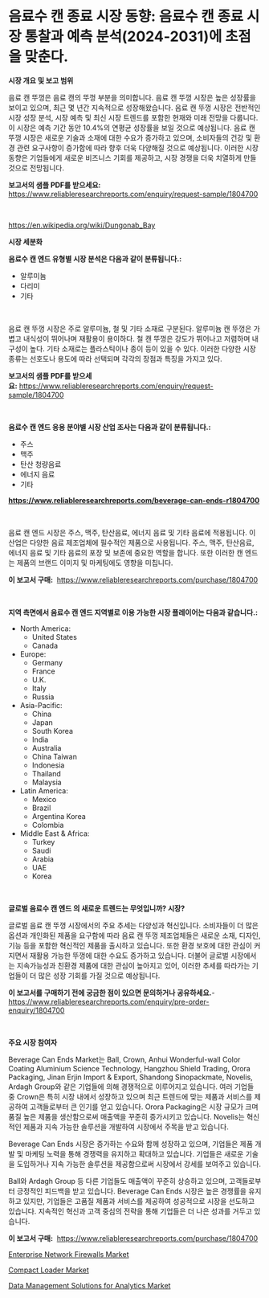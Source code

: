<p><h1>음료수 캔 종료 시장 동향: 음료수 캔 종료 시장 통찰과 예측 분석(2024-2031)에 초점을 맞춘다.</h1></p><p><strong>시장 개요 및 보고 범위</strong></p>
<p><p>음료 캔 뚜껑은 음료 캔의 뚜껑 부분을 의미합니다. 음료 캔 뚜껑 시장은 높은 성장률을 보이고 있으며, 최근 몇 년간 지속적으로 성장해왔습니다. 음료 캔 뚜껑 시장은 전반적인 시장 성장 분석, 시장 예측 및 최신 시장 트렌드를 포함한 현재와 미래 전망을 다룹니다. 이 시장은 예측 기간 동안 10.4%의 연평균 성장률을 보일 것으로 예상됩니다. 음료 캔 뚜껑 시장은 새로운 기술과 소재에 대한 수요가 증가하고 있으며, 소비자들의 건강 및 환경 관련 요구사항이 증가함에 따라 향후 더욱 다양해질 것으로 예상됩니다. 이러한 시장 동향은 기업들에게 새로운 비즈니스 기회를 제공하고, 시장 경쟁을 더욱 치열하게 만들 것으로 전망됩니다.</p></p>
<p><strong>보고서의 샘플 PDF를 받으세요:</strong> <a href="https://www.reliableresearchreports.com/enquiry/request-sample/1804700">https://www.reliableresearchreports.com/enquiry/request-sample/1804700</a></p>
<p>&nbsp;</p>
<p><a href="https://en.wikipedia.org/wiki/Dungonab_Bay">https://en.wikipedia.org/wiki/Dungonab_Bay</a></p>
<p><strong>시장 세분화</strong></p>
<p><strong>음료수 캔 엔드 유형별 시장 분석은 다음과 같이 분류됩니다.:</strong></p>
<p><ul><li>알루미늄</li><li>다리미</li><li>기타</li></ul></p>
<p>&nbsp;</p>
<p><p>음료 캔 뚜껑 시장은 주로 알루미늄, 철 및 기타 소재로 구분된다. 알루미늄 캔 뚜껑은 가볍고 내식성이 뛰어나며 재활용이 용이하다. 철 캔 뚜껑은 강도가 뛰어나고 저렴하며 내구성이 높다. 기타 소재로는 플라스틱이나 종이 등이 있을 수 있다. 이러한 다양한 시장 종류는 선호도나 용도에 따라 선택되며 각각의 장점과 특징을 가지고 있다.</p></p>
<p><strong>보고서의 샘플 PDF를 받으세요:</strong>&nbsp;<a href="https://www.reliableresearchreports.com/enquiry/request-sample/1804700">https://www.reliableresearchreports.com/enquiry/request-sample/1804700</a></p>
<p>&nbsp;</p>
<p><strong> 음료수 캔 엔드 응용 분야별 시장 산업 조사는 다음과 같이 분류됩니다.:</strong></p>
<p><ul><li>주스</li><li>맥주</li><li>탄산 청량음료</li><li>에너지 음료</li><li>기타</li></ul></p>
<p><strong><a href="https://www.reliableresearchreports.com/beverage-can-ends-r1804700">https://www.reliableresearchreports.com/beverage-can-ends-r1804700</a></strong></p>
<p>&nbsp;</p>
<p><p>음료 캔 엔드 시장은 주스, 맥주, 탄산음료, 에너지 음료 및 기타 음료에 적용됩니다. 이 산업은 다양한 음료 제조업체에 필수적인 제품으로 사용됩니다. 주스, 맥주, 탄산음료, 에너지 음료 및 기타 음료의 포장 및 보존에 중요한 역할을 합니다. 또한 이러한 캔 엔드는 제품의 브랜드 이미지 및 마케팅에도 영향을 미칩니다.</p></p>
<p><strong>이 보고서 구매:</strong>&nbsp; <a href="https://www.reliableresearchreports.com/purchase/1804700">https://www.reliableresearchreports.com/purchase/1804700</a></p>
<p>&nbsp;</p>
<p><strong>지역 측면에서 음료수 캔 엔드 지역별로 이용 가능한 시장 플레이어는 다음과 같습니다.:</strong></p>
<p><ul>
    <li>
        North America:
        <ul>
            <li>United States</li>
            <li>Canada</li>
        </ul>
    </li>
    <li>
        Europe:
        <ul>
            <li>Germany</li>
            <li>France</li>
            <li>U.K.</li>
            <li>Italy</li>
            <li>Russia</li>
        </ul>
    </li>
    <li>
        Asia-Pacific:
        <ul>
            <li>China</li>
            <li>Japan</li>
            <li>South Korea</li>
            <li>India</li>
            <li>Australia</li>
            <li>China Taiwan</li>
            <li>Indonesia</li>
            <li>Thailand</li>
            <li>Malaysia</li>
        </ul>
    </li>
    <li>
        Latin America:
        <ul>
            <li>Mexico</li>
            <li>Brazil</li>
            <li>Argentina Korea</li>
            <li>Colombia</li>
        </ul>
    </li>
    <li>
        Middle East & Africa:
        <ul>
            <li>Turkey</li>
            <li>Saudi</li>
            <li>Arabia</li>
            <li>UAE</li>
            <li>Korea</li>
        </ul>
    </li>
    </ul></p>
<p>&nbsp;</p>
<p><strong>글로벌 음료수 캔 엔드 의 새로운 트렌드는 무엇입니까? 시장?</strong></p>
<p><p>글로벌 음료 캔 뚜껑 시장에서의 주요 추세는 다양성과 혁신입니다. 소비자들이 더 많은 옵션과 개인화된 제품을 요구함에 따라 음료 캔 뚜껑 제조업체들은 새로운 소재, 디자인, 기능 등을 포함한 혁신적인 제품을 출시하고 있습니다. 또한 환경 보호에 대한 관심이 커지면서 재활용 가능한 뚜껑에 대한 수요도 증가하고 있습니다. 더불어 글로벌 시장에서는 지속가능성과 친환경 제품에 대한 관심이 높아지고 있어, 이러한 추세를 따라가는 기업들이 더 많은 성장 기회를 가질 것으로 예상됩니다.</p></p>
<p><strong>이 보고서를 구매하기 전에 궁금한 점이 있으면 문의하거나 공유하세요.</strong>- <a href="https://www.reliableresearchreports.com/enquiry/pre-order-enquiry/1804700">https://www.reliableresearchreports.com/enquiry/pre-order-enquiry/1804700</a></p>
<p>&nbsp;</p>
<p><strong>주요 시장 참여자</strong></p>
<p><p>Beverage Can Ends Market는 Ball, Crown, Anhui Wonderful-wall Color Coating Aluminium Science Technology, Hangzhou Shield Trading, Orora Packaging, Jinan Erjin Import & Export, Shandong Sinopackmate, Novelis, Ardagh Group와 같은 기업들에 의해 경쟁적으로 이루어지고 있습니다. 여러 기업들 중 Crown은 특히 시장 내에서 성장하고 있으며 최근 트렌드에 맞는 제품과 서비스를 제공하여 고객들로부터 큰 인기를 얻고 있습니다. Orora Packaging은 시장 규모가 크며 품질 높은 제품을 생산함으로써 매출액을 꾸준히 증가시키고 있습니다. Novelis는 혁신적인 제품과 지속 가능한 솔루션을 개발하여 시장에서 주목을 받고 있습니다.</p><p>Beverage Can Ends 시장은 증가하는 수요와 함께 성장하고 있으며, 기업들은 제품 개발 및 마케팅 노력을 통해 경쟁력을 유지하고 확대하고 있습니다. 기업들은 새로운 기술을 도입하거나 지속 가능한 솔루션을 제공함으로써 시장에서 강세를 보여주고 있습니다.</p><p>Ball와 Ardagh Group 등 다른 기업들도 매출액이 꾸준히 상승하고 있으며, 고객들로부터 긍정적인 피드백을 받고 있습니다. Beverage Can Ends 시장은 높은 경쟁률을 유지하고 있지만, 기업들은 고품질 제품과 서비스를 제공하여 성공적으로 시장을 선도하고 있습니다. 지속적인 혁신과 고객 중심의 전략을 통해 기업들은 더 나은 성과를 거두고 있습니다.</p></p>
<p><strong>이 보고서 구매:</strong>&nbsp;&nbsp;<a href="https://www.reliableresearchreports.com/purchase/1804700">https://www.reliableresearchreports.com/purchase/1804700</a></p>
<p><p><a href="https://github.com/eliasMan59/Market-Research-Report-List-1/blob/main/enterprise-network-firewalls-market.md">Enterprise Network Firewalls Market</a></p><p><a href="https://issuu.com/reportprime-2/docs/compact-loader-market-size-2030.pptx">Compact Loader Market</a></p><p><a href="https://github.com/ksleyeze/Market-Research-Report-List-1/blob/main/data-management-solutions-for-analytics-market.md">Data Management Solutions for Analytics Market</a></p></p>